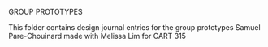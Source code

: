 GROUP PROTOTYPES

This folder contains design journal entries for the group prototypes Samuel Pare-Chouinard made with Melissa Lim for CART 315